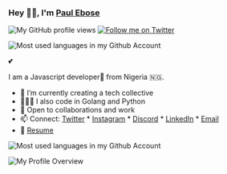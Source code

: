 ### Hey 👋🏽, I'm [Paul Ebose](https://bada.llc)

![My GitHub profile views](https://visitor-badge.glitch.me/badge?page_id=paulebose.paulebose)
[![Follow me on Twitter](https://img.shields.io/twitter/follow/tiredforeal?label=%40tiredforeal&style=social)](https://twitter.com/intent/follow?screen_name=swyx&tw_p=followbutton)

![Most used languages in my Github Account](https://github-readme-stats.vercel.app/api/top-langs/?username=paulebose&layout=compact&hide_border=true&count_private=true)

💕

I am a Javascript developer🚀 from Nigeria 🇳🇬.

- 🌱 I’m currently creating a tech collective
- 👨🏽‍💻 I also code in Golang and Python 
- 💬 Open to collaborations and work 
- 📫 Connect: [Twitter](https://twitter.com/tiredforeal) * [Instagram](https://instagram.com/se.tale) * [Discord](https://discordapp.com/users/763924922589249557) * [LinkedIn](https://linkedin.com/in/paulebose) * [Email](mailto://paulebose@gmail.com)
- 📝 [Resume](https://drive.google.com/file/d/1oHBuMxYBs5wT3pvtu30-zWIe48d9h8hz/view)




![Most used languages in my Github Account](https://github-readme-stats.vercel.app/api/top-langs/?username=paulebose&layout=compact&theme=gotham&count_private=true)

![My Profile Overview](https://github-readme-stats.vercel.app/api?username=paulebose&show_icons=true&theme=gotham&count_private=true)
